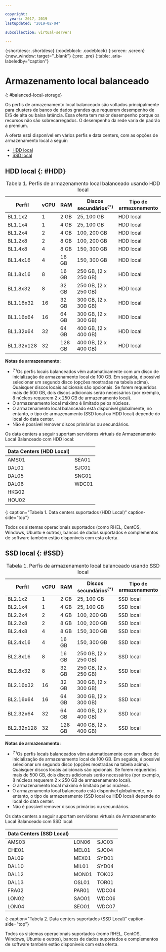 ```yaml
---

copyright:
  years: 2017, 2019
lastupdated: "2019-02-04"

subcollection: virtual-servers

---
```


{:shortdesc: .shortdesc}
{:codeblock: .codeblock}
{:screen: .screen}
{:new_window: target="_blank"}
{:pre: .pre}
{:table: .aria-labeledby="caption"}

# Armazenamento local balanceado
{: #balanced-local-storage}

Os perfis de armazenamento local balanceado são voltados principalmente para clusters de banco de dados grandes que requerem desempenho de E/S de alta ou baixa latência. Essa oferta tem maior desempenho porque os recursos não são sobrecarregados. O desempenho da rede varia de padrão a premium.

A oferta está disponível em vários perfis e data centers, com as opções de armazenamento local a seguir:

* [HDD local ](/docs/vsi?topic=virtual-servers-HDD#HDD)
* [SSD local](/docs/vsi?topic=virtual-servers-SSD#SSD)

## HDD local {: #HDD}

<table>
<CAPTION>Tabela 1. Perfis de armazenamento local balanceado usando HDD local</CAPTION>
<THEAD>
<TR>
<th>Perfil</th>
<th>vCPU</th>
<th>RAM</th>
<th>Discos secundários<sup>(*)</sup></th>
<th>Tipo de armazenamento</th>
</TR>
</THEAD>
<TBODY>
<tr>
<td>BL1.1x2</td>
<td>1</td>
<td>2 GB</td>
<td>25, 100 GB</td>
<td>HDD local</td>
</tr>
<tr>
<td>BL1.1x4</td>
<td>1</td>
<td>4 GB</td>
<td>25, 100 GB</td>
<td>HDD local</td>
</tr>
<tr>
<td>BL1.2x4</td>
<td>2</td>
<td>4 GB</td>
<td>100, 200 GB</td>
<td>HDD local</td>
</tr>
<tr>
<td>BL1.2x8</td>
<td>2</td>
<td>8 GB</td>
<td>100, 200 GB</td>
<td>HDD local</td>
</tr>
<tr>
<td>BL1.4x8</td>
<td>4</td>
<td>8 GB</td>
<td>150, 300 GB</td>
<td>HDD local</td>
</tr>
<tr>
<td>BL1.4x16</td>
<td>4</td>
<td>16 GB</td>
<td>150, 300 GB</td>
<td>HDD local</td>
</tr>
<tr>
<td>BL1.8x16</td>
<td>8</td>
<td>16 GB</td>
<td>250 GB, (2 x 250 GB)</td>
<td>HDD local</td>
</tr>
<tr>
<td>BL1.8x32</td>
<td>8</td>
<td>32 GB</td>
<td>250 GB, (2 x 250 GB)</td>
<td>HDD local</td>
</tr>
<tr>
<td>BL1.16x32</td>
<td>16</td>
<td>32 GB</td>
<td>300 GB, (2 x 300 GB)</td>
<td>HDD local</td>
</tr>
<tr>
<td>BL1.16x64</td>
<td>16</td>
<td>64 GB</td>
<td>300 GB, (2 x 300 GB)</td>
<td>HDD local</td>
</tr>
<tr>
<td>BL1.32x64</td>
<td>32</td>
<td>64 GB</td>
<td>400 GB, (2 x 400 GB)</td>
<td>HDD local</td>
</tr>
<tr>
<td>BL1.32x128</td>
<td>32</td>
<td>128 GB</td>
<td>400 GB, (2 x 400 GB)</td>
<td>HDD local</td>
</tr>
</TBODY>
</table>

**Notas de armazenamento:**
* <sup>(*)</sup>Os perfis locais balanceados vêm automaticamente com um disco de inicialização de armazenamento local de 100 GB. Em seguida, é possível selecionar um segundo disco (opções mostradas na tabela acima). Quaisquer discos locais adicionais são opcionais. Se forem requeridos mais de 500 GB, dois discos adicionais serão necessários (por exemplo, 8 núcleos requerem 2 x 250 GB de armazenamento local).
*	O armazenamento local máximo é limitado pelos núcleos.
*	O armazenamento local balanceado está disponível globalmente, no entanto, o tipo de armazenamento (SSD local ou HDD local) depende do local do data center.
*	Não é possível remover discos primários ou secundários.

Os data centers a seguir suportam servidores virtuais de Armazenamento Local Balanceado com HDD local:

|Data Centers (HDD Local) |        |
|------------ |------  |  
|AMS01        |SEA01   |
|DAL01        |SJC01   |
|DAL05        |SNG01   |
|DAL06        |WDC01   |
|HKG02        |        |        
|HOU02        |        |  
{: caption="Tabela 1. Data centers suportados (HDD Local)" caption-side="top"}

Todos os sistemas operacionais suportados (como RHEL, CentOS, Windows, Ubuntu e outros), bancos de dados suportados e complementos de software também estão disponíveis com esta oferta.  

## SSD local {: #SSD}
<table>
<CAPTION>Tabela 1. Perfis de armazenamento local balanceado usando SSD local</CAPTION>
<THEAD>
<TR>
<th>Perfil</th>
<th>vCPU</th>
<th>RAM</th>
<th>Discos secundários<sup>(*)</sup></th>
<th>Tipo de armazenamento</th>
</TR>
</THEAD>
<TBODY>
<tr>
<td>BL2.1x2</td>
<td>1</td>
<td>2 GB</td>
<td>25, 100 GB</td>
<td>SSD local</td>
</tr>
<tr>
<td>BL2.1x4</td>
<td>1</td>
<td>4 GB</td>
<td>25, 100 GB</td>
<td>SSD local</td>
</tr>
<tr>
<td>BL2.2x4</td>
<td>2</td>
<td>4 GB</td>
<td>100, 200 GB</td>
<td>SSD local</td>
</tr>
<tr>
<td>BL2.2x8</td>
<td>2</td>
<td>8 GB</td>
<td>100, 200 GB</td>
<td>SSD local</td>
</tr>
<tr>
<td>BL2.4x8</td>
<td>4</td>
<td>8 GB</td>
<td>150, 300 GB</td>
<td>SSD local</td>
</tr>
<tr>
<td>BL2.4x16</td>
<td>4</td>
<td>16 GB</td>
<td>150, 300 GB</td>
<td>SSD local</td>
</tr>
<tr>
<td>BL2.8x16</td>
<td>8</td>
<td>16 GB</td>
<td>250 GB, (2 x 250 GB)</td>
<td>SSD local</td>
</tr>
<tr>
<td>BL2.8x32</td>
<td>8</td>
<td>32 GB</td>
<td>250 GB, (2 x 250 GB)</td>
<td>SSD local</td>
</tr>
<tr>
<td>BL2.16x32</td>
<td>16</td>
<td>32 GB</td>
<td>300 GB, (2 x 300 GB)</td>
<td>SSD local</td>
</tr>
<tr>
<td>BL2.16x64</td>
<td>16</td>
<td>64 GB</td>
<td>300 GB, (2 x 300 GB)</td>
<td>SSD local</td>
</tr>
<tr>
<td>BL2.32x64</td>
<td>32</td>
<td>64 GB</td>
<td>400 GB, (2 x 400 GB)</td>
<td>SSD local</td>
</tr>
<tr>
<td>BL2.32x128</td>
<td>32</td>
<td>128 GB</td>
<td>400 GB, (2 x 400 GB)</td>
<td>SSD local</td>
</tr>
</TBODY>
</table>

**Notas de armazenamento:**
* <sup>(*)</sup>Os perfis locais balanceados vêm automaticamente com um disco de inicialização de armazenamento local de 100 GB. Em seguida, é possível selecionar um segundo disco (opções mostradas na tabela acima). Quaisquer discos locais adicionais são opcionais. Se forem requeridos mais de 500 GB, dois discos adicionais serão necessários (por exemplo, 8 núcleos requerem 2 x 250 GB de armazenamento local).
*	O armazenamento local máximo é limitado pelos núcleos.
*	O armazenamento local balanceado está disponível globalmente, no entanto, o tipo de armazenamento (SSD local ou HDD local) depende do local do data center.
*	Não é possível remover discos primários ou secundários.

Os data centers a seguir suportam servidores virtuais de Armazenamento Local Balanceado com SSD local:

|Data Centers (SSD Local) |        |         |
|------- |------  |------ |
|AMS03   |LON06   |SJC03  |
|CHE01   |MEL01   |SJC04  |
|DAL09   |MEX01   |SYD01  |
|DAL10   |MIL01   |SYD04  |
|DAL12   |MON01   |TOK02  |       
|DAL13   |OSL01   |TOR01  |
|FRA02   |PAR01   |WDC04  |
|LON02   |SAO01   |WDC06  |
|LON04   |SEO01   | WDC07 |
{: caption="Tabela 2. Data centers suportados (SSD Local)" caption-side="top"}

Todos os sistemas operacionais suportados (como RHEL, CentOS, Windows, Ubuntu e outros), bancos de dados suportados e complementos de software também estão disponíveis com esta oferta.  

